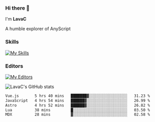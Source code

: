 ### Hi there 👋
I'm **LavaC**

A humble explorer of AnyScript

### Skills
[![My Skills](https://skillicons.dev/icons?i=js,ts,vue,nodejs,nuxtjs,astro,solidjs,tailwind)](https://skillicons.dev)

### Editors
[![My Editors](https://skillicons.dev/icons?i=neovim,vscode)](https://skillicons.dev)

![LavaC's GitHub stats](https://github-readme-stats.vercel.app/api?username=LavaCxx&show_icons=true&theme=synthwave)

<!--START_SECTION:waka-->

```txt
Vue.js       5 hrs 40 mins   ███████▓░░░░░░░░░░░░░░░░░   31.23 %
JavaScript   4 hrs 54 mins   ██████▓░░░░░░░░░░░░░░░░░░   26.99 %
Astro        4 hrs 52 mins   ██████▓░░░░░░░░░░░░░░░░░░   26.82 %
Lua          38 mins         █░░░░░░░░░░░░░░░░░░░░░░░░   03.50 %
MDX          28 mins         ▓░░░░░░░░░░░░░░░░░░░░░░░░   02.58 %
```

<!--END_SECTION:waka-->
